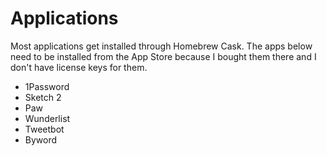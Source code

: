 # Applications

Most applications get installed through Homebrew Cask. The apps below need to be installed from the App Store because I bought them there and I don't have license keys for them.

- 1Password
- Sketch 2
- Paw
- Wunderlist
- Tweetbot
- Byword
